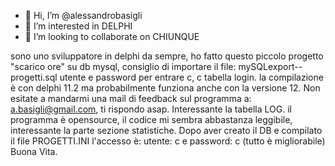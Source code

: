 - 👋 Hi, I’m @alessandrobasigli
- 👀 I’m interested in DELPHI
- 💞️ I’m looking to collaborate on CHIUNQUE 

sono uno sviluppatore in delphi da sempre,
ho fatto questo piccolo progetto "scarico ore" su db mysql, consiglio di importare il file: mySQLexport--progetti.sql 
utente e password per entrare c, c tabella login.
la compilazione è con delphi 11.2 ma probabilmente funziona anche con la versione 12.
Non esitate a mandarmi una mail di feedback sul programma a: a.basigli@gmail.com, ti rispondo asap.
Interessante la tabella LOG.
il programma è opensource, il codice mi sembra abbastanza leggibile, interessante la parte sezione statistiche.
Dopo aver creato il DB e compilato il file PROGETTI.INI l'accesso è: utente: c e password: c
(tutto è migliorabile)
Buona Vita.
